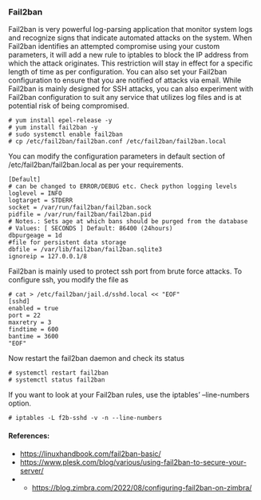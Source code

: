### Fail2ban
Fail2ban is very powerful log-parsing application that monitor system logs and recognize signs that indicate automated attacks on the system.
When Fail2ban identifies an attempted compromise using your custom parameters, it will add a new rule to iptables to block the 
IP address from which the attack originates. This restriction will stay in effect for a specific length of time as per configuration.
You can also set your Fail2ban configuration to ensure that you are notified of attacks via email.
While Fail2ban is mainly designed for SSH attacks, you can also experiment with Fail2ban configuration to suit any service that 
utilizes log files and is at potential risk of being compromised.


```
# yum install epel-release -y
# yum install fail2ban -y
# sudo systemctl enable fail2ban
# cp /etc/fail2ban/fail2ban.conf /etc/fail2ban/fail2ban.local

```
You can modify the configuration parameters in default section of /etc/fail2ban/fail2ban.local as per your requirements.
```
[Default]
# can be changed to ERROR/DEBUG etc. Check python logging levels
loglevel = INFO
logtarget = STDERR
socket = /var/run/fail2ban/fail2ban.sock
pidfile = /var/run/fail2ban/fail2ban.pid
# Notes.: Sets age at which bans should be purged from the database
# Values: [ SECONDS ] Default: 86400 (24hours)
dbpurgeage = 1d
#file for persistent data storage
dbfile = /var/lib/fail2ban/fail2ban.sqlite3
ignoreip = 127.0.0.1/8

```
Fail2ban is mainly used to protect ssh port from brute force attacks. To configure ssh, you modify the file as
```
# cat > /etc/fail2ban/jail.d/sshd.local << "EOF"
[sshd]
enabled = true
port = 22
maxretry = 3
findtime = 600
bantime = 3600
"EOF"
```
Now restart the fail2ban daemon and check its status
```
# systemctl restart fail2ban
# systemctl status fail2ban
```

If you want to look at your Fail2ban rules, use the iptables’ –line-numbers option.
```
# iptables -L f2b-sshd -v -n --line-numbers
```

#### References:
* https://linuxhandbook.com/fail2ban-basic/
* https://www.plesk.com/blog/various/using-fail2ban-to-secure-your-server/
* * https://blog.zimbra.com/2022/08/configuring-fail2ban-on-zimbra/
